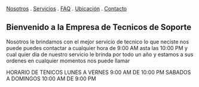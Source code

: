 [Nosotros](./nosotros.md) . [Servicios](./servicios.md) . [FAQ](FAQ.md) . [Ubicación](ubicacion.md) . [Contacto](./contacto.md)

## Bienvenido a la Empresa de  Tecnicos de Soporte

Nosotros le brindamos  con el mejor servicio de tecnico  lo que neciste nos puede puedes contactar a cualquier hora de 9:00 AM asta las 10:00 PM y cual quier dia de  nuestro servicio le brinda por todo un año  y  estamos a sus ordenes  en cualquier momentos nos  puede llamar

HORARIO  DE TENICOS
LUNES A VERNES 9:00 AM DE 10:00 PM
SABADOS A DOMINGOS 10:00 AM DE 9:00 PM



